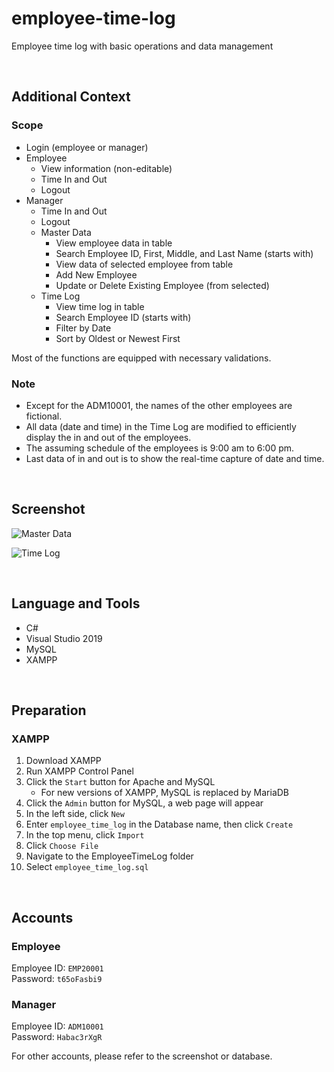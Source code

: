 # employee-time-log

Employee time log with basic operations and data management

<br>

## Additional Context

### Scope

- Login (employee or manager)
- Employee
  - View information (non-editable)
  - Time In and Out
  - Logout
- Manager
  - Time In and Out
  - Logout
  - Master Data
    - View employee data in table
    - Search Employee ID, First, Middle, and Last Name (starts with)
    - View data of selected employee from table
    - Add New Employee
    - Update or Delete Existing Employee (from selected)
  - Time Log
    - View time log in table
    - Search Employee ID (starts with)
    - Filter by Date
    - Sort by Oldest or Newest First

Most of the functions are equipped with necessary validations.

### Note

- Except for the ADM10001, the names of the other employees are fictional.
- All data (date and time) in the Time Log are modified to efficiently display the in and out of the employees.
- The assuming schedule of the employees is 9:00 am to 6:00 pm.
- Last data of in and out is to show the real-time capture of date and time.
    
<br>

## Screenshot

![Master Data](https://user-images.githubusercontent.com/84888155/185901849-9a1c9859-f658-4276-88f2-5776cbc6bf59.PNG)

![Time Log](https://user-images.githubusercontent.com/84888155/185901877-e8ccaf82-8110-4637-94dd-5d7a2bfc54d9.PNG)

<br>

## Language and Tools

- C#
- Visual Studio 2019
- MySQL
- XAMPP

<br>

## Preparation

### XAMPP

1. Download XAMPP
2. Run XAMPP Control Panel
3. Click the `Start` button for Apache and MySQL
    - For new versions of XAMPP, MySQL is replaced by MariaDB
4. Click the `Admin` button for MySQL, a web page will appear
5. In the left side, click `New`
6. Enter `employee_time_log` in the Database name, then click `Create`
7. In the top menu, click `Import`
8. Click `Choose File`
9. Navigate to the EmployeeTimeLog folder
10. Select `employee_time_log.sql`

<br>

## Accounts

### Employee

Employee ID: `EMP20001` <br>
Password: `t65oFasbi9`

### Manager

Employee ID: `ADM10001` <br>
Password: `Habac3rXgR`

For other accounts, please refer to the screenshot or database.
